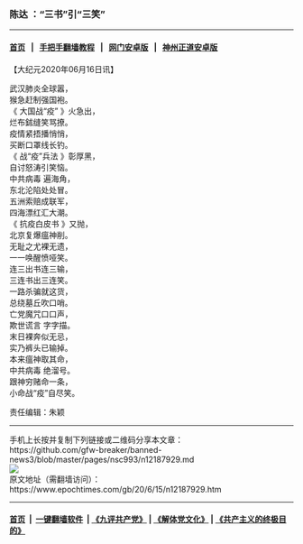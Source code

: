 ### 陈达 ：“三书”引“三笑”
------------------------

#### [首页](https://github.com/gfw-breaker/banned-news3/blob/master/README.md) &nbsp;&nbsp;|&nbsp;&nbsp; [手把手翻墙教程](https://github.com/gfw-breaker/guides/wiki) &nbsp;&nbsp;|&nbsp;&nbsp; [网门安卓版](https://github.com/oGate2/oGate) &nbsp;&nbsp;|&nbsp;&nbsp; [神州正道安卓版](https://github.com/SzzdOgate/update) 



<div><p>
 【大纪元2020年06月16日讯】
</p>
<p>
 武汉肺炎全球嚣，
 <br/>
 猴急赶制强国袍。
 <br/>
 《
 <ok href="https://www.epochtimes.com/gb/tag/%E5%A4%A7%E5%9B%BD%E6%88%98%E2%80%9C%E7%96%AB%E2%80%9D.html">
  大国战“疫”
 </ok>
 》火急出，
 <br/>
 烂布鉥缝笑骂撩。
 <br/>
 疫情紧捂播悄悄，
 <br/>
 买断口罩线长钓。
 <br/>
 《
 <ok href="https://www.epochtimes.com/gb/tag/%E6%88%98%E2%80%9C%E7%96%AB%E2%80%9D%E5%85%B5%E6%B3%95.html">
  战“疫”兵法
 </ok>
 》彰厚黑，
 <br/>
 自讨怒涛引笑恼。
 <br/>
 <ok href="https://www.epochtimes.com/gb/tag/%E4%B8%AD%E5%85%B1%E7%97%85%E6%AF%92.html">
  中共病毒
 </ok>
 遍海角，
 <br/>
 东北沦陷处处冒。
 <br/>
 五洲索赔成联军，
 <br/>
 四海漂红汇大潮。
 <br/>
 《
 <ok href="https://www.epochtimes.com/gb/tag/%E6%8A%97%E7%96%AB%E7%99%BD%E7%9A%AE%E4%B9%A6.html">
  抗疫白皮书
 </ok>
 》又抛，
 <br/>
 北京复爆瘟神削。
 <br/>
 无耻之尤裸无遗，
 <br/>
 一一唤醒愤哑笑。
 <br/>
 连三出书连三输，
 <br/>
 三连书出三连笑。
 <br/>
 一路杀骗就这货，
 <br/>
 总绕墓丘吹口哨。
 <br/>
 亡党魔咒口口声，
 <br/>
 <ok href="https://www.epochtimes.com/gb/tag/%E6%AC%BA%E4%B8%96%E8%B0%8E%E8%A8%80.html">
  欺世谎言
 </ok>
 字字描。
 <br/>
 末日裸奔似无忌，
 <br/>
 实乃裤头已输掉。
 <br/>
 本来瘟神取其命，
 <br/>
 <ok href="https://www.epochtimes.com/gb/tag/%E4%B8%AD%E5%85%B1%E7%97%85%E6%AF%92.html">
  中共病毒
 </ok>
 绝溜号。
 <br/>
 跟神穷赌命一条，
 <br/>
 小命战“疫”自尽笑。
</p>
<p>
 责任编辑：朱颖
</p>
</div>
<hr/>
手机上长按并复制下列链接或二维码分享本文章：<br/>
https://github.com/gfw-breaker/banned-news3/blob/master/pages/nsc993/n12187929.md <br/>
<a href='https://github.com/gfw-breaker/banned-news3/blob/master/pages/nsc993/n12187929.md'><img src='https://github.com/gfw-breaker/banned-news3/blob/master/pages/nsc993/n12187929.md.png'/></a> <br/>
原文地址（需翻墙访问）：https://www.epochtimes.com/gb/20/6/15/n12187929.htm


------------------------
#### [首页](https://github.com/gfw-breaker/banned-news3/blob/master/README.md) &nbsp;|&nbsp; [一键翻墙软件](https://github.com/gfw-breaker/nogfw/blob/master/README.md) &nbsp;| [《九评共产党》](https://github.com/gfw-breaker/9ping.md/blob/master/README.md#九评之一评共产党是什么) | [《解体党文化》](https://github.com/gfw-breaker/jtdwh.md/blob/master/README.md) | [《共产主义的终极目的》](https://github.com/gfw-breaker/gczydzjmd.md/blob/master/README.md)


<img src='http://gfw-breaker.win/banned-news3/pages/nsc993/n12187929.md' width='0px' height='0px'/>